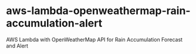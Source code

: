 # aws-lambda-openweathermap-rain-accumulation-alert
AWS Lambda with OpenWeatherMap API for Rain Accumulation Forecast and Alert
